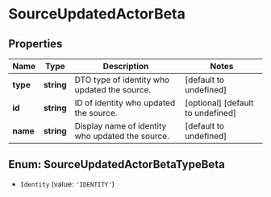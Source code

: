 # SourceUpdatedActorBeta

## Properties

Name | Type | Description | Notes
------------ | ------------- | ------------- | -------------
**type** | **string** | DTO type of identity who updated the source. | [default to undefined]
**id** | **string** | ID of identity who updated the source. | [optional] [default to undefined]
**name** | **string** | Display name of identity who updated the source. | [default to undefined]



## Enum: SourceUpdatedActorBetaTypeBeta


* `Identity` (value: `'IDENTITY'`)



